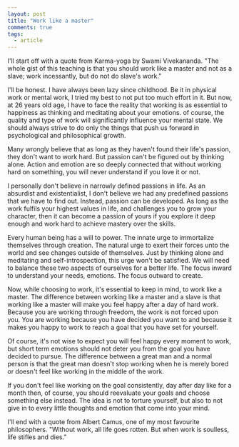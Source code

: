 ```yaml
---
layout: post
title: "Work like a master"
comments: true
tags:
  - article
---
```


I'll start off with a quote from Karma-yoga by Swami Vivekananda.
"The whole gist of this teaching is that you should work like a master and not as a slave; work incessantly, but do not do slave's work."

I'll be honest. I have always been lazy since childhood. Be it in physical work or mental work, I tried my best to not put too much effort in it. But now, at 26 years old age, I have to face the reality that working is as essential to happiness as thinking and meditating about your emotions. of course, the quality and type of work will significantly influence your mental state. We should always strive to do only the things that push us forward in psychological and philosophical growth.

Many wrongly believe that as long as they haven't found their life's passion, they don't want to work hard. But passion can't be figured out by thinking alone. Action and emotion are so deeply connected that without working hard on something, you will never understand if you love it or not.

I personally don't believe in narrowly defined passions in life. As an absurdist and existentialist, I don't believe we had any predefined passions that we have to find out. Instead, passion can be developed. As long as the work fulfils your highest values in life, and challenges you to grow your character, then it can become a passion of yours if you explore it deep enough and work hard to achieve mastery over the skills.

Every human being has a will to power. The innate urge to immortalize themselves through creation. The natural urge to exert their forces unto the world and see changes outside of themselves. Just by thinking alone and meditating and self-introspection, this urge won't be satisfied. We will need to balance these two aspects of ourselves for a better life. The focus inward to understand your needs, emotions. The focus outward to create.

Now, while choosing to work, it's essential to keep in mind, to work like a master. The difference between working like a master and a slave is that working like a master will make you feel happy after a day of hard work. Because you are working through freedom, the work is not forced upon you. You are working because you have decided you want to and because it makes you happy to work to reach a goal that you have set for yourself.

Of course, it's not wise to expect you will feel happy every moment to work, but short term emotions should not deter you from the goal you have decided to pursue. The difference between a great man and a normal person is that the great man doesn't stop working when he is merely bored or doesn't feel like working in the middle of the work.

If you don't feel like working on the goal consistently, day after day like for a month then, of course, you should reevaluate your goals and choose something else instead. The idea is not to torture yourself, but also to not give in to every little thoughts and emotion that come into your mind.

I'll end with a quote from Albert Camus, one of my most favourite philosophers. "Without work, all life goes rotten. But when work is soulless, life stifles and dies."
